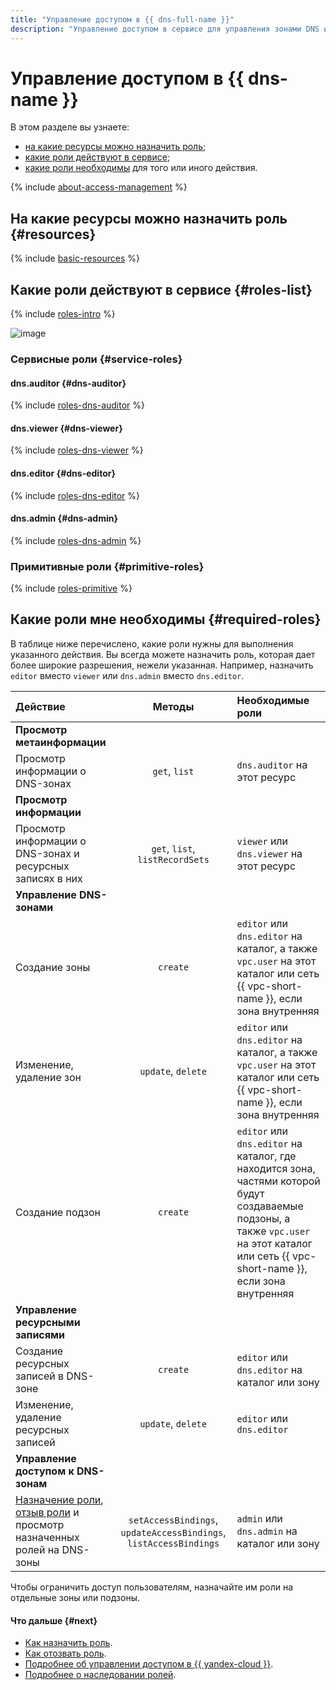 ```yaml
---
title: "Управление доступом в {{ dns-full-name }}"
description: "Управление доступом в сервисе для управления зонами DNS и доменными именами ваших ресурсов — {{ dns-full-name }}. В разделе описано, на какие ресурсы можно назначить роль, какие роли действуют в сервисе, какие роли необходимы для того или иного действия."
---
```


# Управление доступом в {{ dns-name }}

В этом разделе вы узнаете:
* [на какие ресурсы можно назначить роль](#resources);
* [какие роли действуют в сервисе](#roles-list);
* [какие роли необходимы](#required-roles) для того или иного действия.

{% include [about-access-management](../../_includes/iam/about-access-management.md) %}

## На какие ресурсы можно назначить роль {#resources}

{% include [basic-resources](../../_includes/iam/basic-resources-for-access-control.md) %}

## Какие роли действуют в сервисе {#roles-list}

{% include [roles-intro](../../_includes/roles-intro.md) %}

![image](../../_assets/dns/security/service-roles-hierarchy.svg)

### Сервисные роли {#service-roles}

#### dns.auditor {#dns-auditor}

{% include [roles-dns-auditor](../../_roles/dns/auditor.md) %}

#### dns.viewer {#dns-viewer}

{% include [roles-dns-viewer](../../_roles/dns/viewer.md) %}

#### dns.editor {#dns-editor}

{% include [roles-dns-editor](../../_roles/dns/editor.md) %}

#### dns.admin {#dns-admin}

{% include [roles-dns-admin](../../_roles/dns/admin.md) %}

### Примитивные роли {#primitive-roles}

{% include [roles-primitive](../../_includes/roles-primitive.md) %}

## Какие роли мне необходимы {#required-roles}

В таблице ниже перечислено, какие роли нужны для выполнения указанного действия. Вы всегда можете назначить роль, которая дает более широкие разрешения, нежели указанная. Например, назначить `editor` вместо `viewer` или `dns.admin` вместо `dns.editor`.

| Действие                                                                                                                                            |                              Методы                               | Необходимые роли                                                                                                                                                                            |
|:----------------------------------------------------------------------------------------------------------------------------------------------------|:-----------------------------------------------------------------:|:--------------------------------------------------------------------------------------------------------------------------------------------------------------------------------------------|
| **Просмотр метаинформации**                                                                                                                         |                                                                   |                                                                                                                                                                                             |
| Просмотр информации о DNS-зонах                                                                                                                     |                           `get`, `list`                           | `dns.auditor` на этот ресурс                                                                                                                                                                |
| **Просмотр информации**                                                                                                                             |                                                                   |                                                                                                                                                                                             |
| Просмотр информации о DNS-зонах и ресурсных записях в них                                                                                           |                  `get`, `list`, `listRecordSets`                  | `viewer` или `dns.viewer` на этот ресурс                                                                                                                                                    |
| **Управление DNS-зонами**                                                                                                                           |                                                                   |                                                                                                                                                                                             |
| Создание зоны                                                                                                                                       |                             `create`                              | `editor` или `dns.editor` на каталог, а также `vpc.user` на этот каталог или сеть {{ vpc-short-name }}, если зона внутренняя                                                                |
| Изменение, удаление зон                                                                                                                             |                        `update`, `delete`                         | `editor` или `dns.editor` на каталог, а также `vpc.user` на этот каталог или сеть {{ vpc-short-name }}, если зона внутренняя                                                                |
| Создание подзон                                                                                                                                     |                             `create`                              | `editor` или `dns.editor` на каталог, где находится зона, частями которой будут создаваемые подзоны, а также `vpc.user` на этот каталог или сеть {{ vpc-short-name }}, если зона внутренняя |
| **Управление ресурсными записями**                                                                                                                  |                                                                   |                                                                                                                                                                            |
| Создание ресурсных записей в DNS-зоне                                                                                                               |                             `create`                              | `editor` или `dns.editor` на каталог или зону                                                                                                                              |
| Изменение, удаление ресурсных записей                                                                                                               |                        `update`, `delete`                         | `editor` или `dns.editor`                                                                                                                                                  |
| **Управление доступом к DNS-зонам**                                                                                                                 |                                                                   |                                                                                                                                                                            |
| [Назначение роли](../../iam/operations/roles/grant.md), [отзыв роли](../../iam/operations/roles/revoke.md) и просмотр назначенных ролей на DNS-зоны | `setAccessBindings`, `updateAccessBindings`, `listAccessBindings` | `admin` или `dns.admin` на каталог или зону                                                                                                                                |

Чтобы ограничить доступ пользователям, назначайте им роли на отдельные зоны или подзоны. 


#### Что дальше {#next}

* [Как назначить роль](../../iam/operations/roles/grant.md).
* [Как отозвать роль](../../iam/operations/roles/revoke.md).
* [Подробнее об управлении доступом в {{ yandex-cloud }}](../../iam/concepts/access-control/index.md).
* [Подробнее о наследовании ролей](../../resource-manager/concepts/resources-hierarchy.md#access-rights-inheritance).
